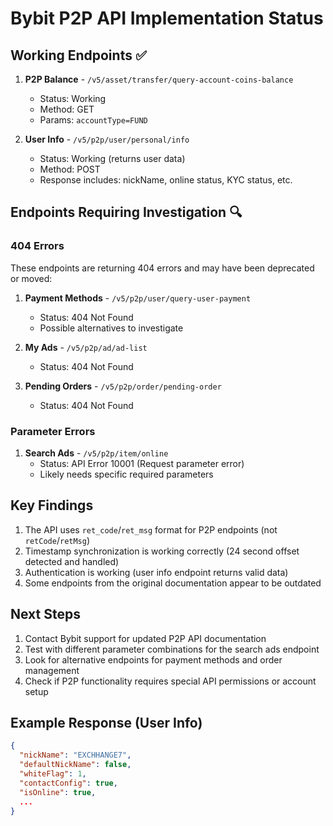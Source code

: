 # Bybit P2P API Implementation Status

## Working Endpoints ✅

1. **P2P Balance** - `/v5/asset/transfer/query-account-coins-balance`
   - Status: Working
   - Method: GET
   - Params: `accountType=FUND`

2. **User Info** - `/v5/p2p/user/personal/info`
   - Status: Working (returns user data)
   - Method: POST
   - Response includes: nickName, online status, KYC status, etc.

## Endpoints Requiring Investigation 🔍

### 404 Errors
These endpoints are returning 404 errors and may have been deprecated or moved:

1. **Payment Methods** - `/v5/p2p/user/query-user-payment`
   - Status: 404 Not Found
   - Possible alternatives to investigate

2. **My Ads** - `/v5/p2p/ad/ad-list`
   - Status: 404 Not Found
   
3. **Pending Orders** - `/v5/p2p/order/pending-order`
   - Status: 404 Not Found

### Parameter Errors
1. **Search Ads** - `/v5/p2p/item/online`
   - Status: API Error 10001 (Request parameter error)
   - Likely needs specific required parameters

## Key Findings

1. The API uses `ret_code`/`ret_msg` format for P2P endpoints (not `retCode`/`retMsg`)
2. Timestamp synchronization is working correctly (24 second offset detected and handled)
3. Authentication is working (user info endpoint returns valid data)
4. Some endpoints from the original documentation appear to be outdated

## Next Steps

1. Contact Bybit support for updated P2P API documentation
2. Test with different parameter combinations for the search ads endpoint
3. Look for alternative endpoints for payment methods and order management
4. Check if P2P functionality requires special API permissions or account setup

## Example Response (User Info)

```json
{
  "nickName": "EXCHHANGE7",
  "defaultNickName": false,
  "whiteFlag": 1,
  "contactConfig": true,
  "isOnline": true,
  ...
}
```